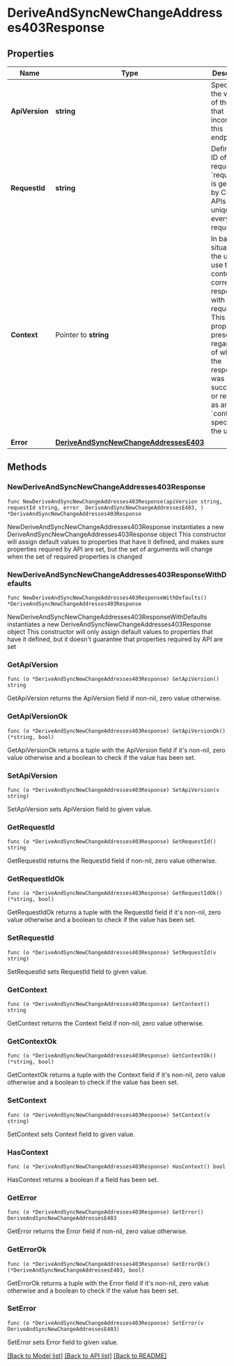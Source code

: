 # DeriveAndSyncNewChangeAddresses403Response

## Properties

Name | Type | Description | Notes
------------ | ------------- | ------------- | -------------
**ApiVersion** | **string** | Specifies the version of the API that incorporates this endpoint. | 
**RequestId** | **string** | Defines the ID of the request. The &#x60;requestId&#x60; is generated by Crypto APIs and it&#39;s unique for every request. | 
**Context** | Pointer to **string** | In batch situations the user can use the context to correlate responses with requests. This property is present regardless of whether the response was successful or returned as an error. &#x60;context&#x60; is specified by the user. | [optional] 
**Error** | [**DeriveAndSyncNewChangeAddressesE403**](DeriveAndSyncNewChangeAddressesE403.md) |  | 

## Methods

### NewDeriveAndSyncNewChangeAddresses403Response

`func NewDeriveAndSyncNewChangeAddresses403Response(apiVersion string, requestId string, error_ DeriveAndSyncNewChangeAddressesE403, ) *DeriveAndSyncNewChangeAddresses403Response`

NewDeriveAndSyncNewChangeAddresses403Response instantiates a new DeriveAndSyncNewChangeAddresses403Response object
This constructor will assign default values to properties that have it defined,
and makes sure properties required by API are set, but the set of arguments
will change when the set of required properties is changed

### NewDeriveAndSyncNewChangeAddresses403ResponseWithDefaults

`func NewDeriveAndSyncNewChangeAddresses403ResponseWithDefaults() *DeriveAndSyncNewChangeAddresses403Response`

NewDeriveAndSyncNewChangeAddresses403ResponseWithDefaults instantiates a new DeriveAndSyncNewChangeAddresses403Response object
This constructor will only assign default values to properties that have it defined,
but it doesn't guarantee that properties required by API are set

### GetApiVersion

`func (o *DeriveAndSyncNewChangeAddresses403Response) GetApiVersion() string`

GetApiVersion returns the ApiVersion field if non-nil, zero value otherwise.

### GetApiVersionOk

`func (o *DeriveAndSyncNewChangeAddresses403Response) GetApiVersionOk() (*string, bool)`

GetApiVersionOk returns a tuple with the ApiVersion field if it's non-nil, zero value otherwise
and a boolean to check if the value has been set.

### SetApiVersion

`func (o *DeriveAndSyncNewChangeAddresses403Response) SetApiVersion(v string)`

SetApiVersion sets ApiVersion field to given value.


### GetRequestId

`func (o *DeriveAndSyncNewChangeAddresses403Response) GetRequestId() string`

GetRequestId returns the RequestId field if non-nil, zero value otherwise.

### GetRequestIdOk

`func (o *DeriveAndSyncNewChangeAddresses403Response) GetRequestIdOk() (*string, bool)`

GetRequestIdOk returns a tuple with the RequestId field if it's non-nil, zero value otherwise
and a boolean to check if the value has been set.

### SetRequestId

`func (o *DeriveAndSyncNewChangeAddresses403Response) SetRequestId(v string)`

SetRequestId sets RequestId field to given value.


### GetContext

`func (o *DeriveAndSyncNewChangeAddresses403Response) GetContext() string`

GetContext returns the Context field if non-nil, zero value otherwise.

### GetContextOk

`func (o *DeriveAndSyncNewChangeAddresses403Response) GetContextOk() (*string, bool)`

GetContextOk returns a tuple with the Context field if it's non-nil, zero value otherwise
and a boolean to check if the value has been set.

### SetContext

`func (o *DeriveAndSyncNewChangeAddresses403Response) SetContext(v string)`

SetContext sets Context field to given value.

### HasContext

`func (o *DeriveAndSyncNewChangeAddresses403Response) HasContext() bool`

HasContext returns a boolean if a field has been set.

### GetError

`func (o *DeriveAndSyncNewChangeAddresses403Response) GetError() DeriveAndSyncNewChangeAddressesE403`

GetError returns the Error field if non-nil, zero value otherwise.

### GetErrorOk

`func (o *DeriveAndSyncNewChangeAddresses403Response) GetErrorOk() (*DeriveAndSyncNewChangeAddressesE403, bool)`

GetErrorOk returns a tuple with the Error field if it's non-nil, zero value otherwise
and a boolean to check if the value has been set.

### SetError

`func (o *DeriveAndSyncNewChangeAddresses403Response) SetError(v DeriveAndSyncNewChangeAddressesE403)`

SetError sets Error field to given value.



[[Back to Model list]](../README.md#documentation-for-models) [[Back to API list]](../README.md#documentation-for-api-endpoints) [[Back to README]](../README.md)


